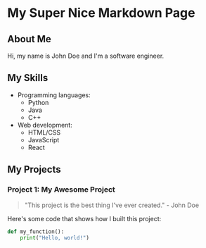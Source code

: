 # My Super Nice Markdown Page



<link rel="stylesheet" type="text/css" href="style.css">



## About Me

Hi, my name is John Doe and I'm a software engineer.

## My Skills

- Programming languages: 
  - Python
  - Java
  - C++
- Web development:
  - HTML/CSS
  - JavaScript
  - React

## My Projects

### Project 1: My Awesome Project

> "This project is the best thing I've ever created." - John Doe

<!-- ![Project screenshot](./images/project-screenshot.png "Project screenshot") -->

Here's some code that shows how I built this project:

```python
def my_function():
    print("Hello, world!")
